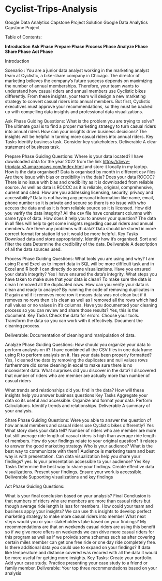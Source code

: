 # Cyclist-Trips-Analysis
Google Data Analytics Capstone Project Solution
Google Data Analytics Capstone Project

Table of Contents:

**Introduction**
**Ask Phase**
**Prepare Phase**
**Process Phase**
**Analyze Phase**
**Share Phase**
**Act Phase**

Introduction

Scenario :
You are a junior data analyst working in the marketing analyst team at Cyclistic, a bike-share company in Chicago. The director of marketing believes the company’s future success depends on maximizing the number of annual memberships. Therefore, your team wants to understand how casual riders and annual members use Cyclistic bikes differently. From these insights, your team will design a new marketing strategy to convert casual riders into annual members. But first, Cyclistic executives must approve your recommendations, so they must be backed up with compelling data insights and professional data visualizations. 

Ask Phase
Guiding Questions:
What is the problem you are trying to solve?
The ultimate goal is to find a proper marketing strategy to turn casual riders into annual riders 
How can your insights drive business decisions?
The insights will be helpful in turning more casual riders into annual riders.
Key Tasks
Identify business task.
Consider key stakeholders.
Deliverable
A clear statement of business task.

Prepare Phase
Guiding Questions:
Where is your data located?
I have downloaded data for the year 2022 from the link https://divvy-tripdata.s3.amazonaws.com/index.html and store it locally in my laptop.
How is the data organised?
Data is organised by month in different csv files
Are there issue with bias or credibility in the data? Does your data ROCCC?
There is no issue with bias and credibility as it is downloaded from reliable source.
As well as data is ROCCC as it is reliable, original, comprehensive, current and cited.
How are you addressing licensing, security, privacy and accessibility?
Data is not having any personal information like name, email, phone number so it is private and secure so there is no issue with who access the data  and as it is from reliable source so  it is licensed.
How did you verify the data integrity?
All the csv  file have consistent columns with same type of data.
How does it help you to answer your question?
The data in  all files will help to get some insights regarding casual riders and annual members.
Are there any problems with data?
Data should be stored in more correct format for station Id so it would be more helpful.
Key Tasks
Download data and store appropriately.
Identify how it’s organised.
Sort and filter the data
Determine the credibility of the data.
Deliverable
A description of all the data sources used.

Process Phase
Guiding Questions:
What tools you are using and why?
I am using R and Excel as to import data in SQL will be more difficult task and in Excel  and R both I can directly do some visualizations.
Have you ensured your data’s integrity?
Yes I have ensured the data’s integrity.
What steps you have taken to make sure that your data is clean?
To make sure the data is clean I removed all the duplicated rows.
How can you verify your data is clean and ready to analyse?
By running the code of removing duplicates in R again and if it removes more row it means data was not clean but if it removes no rows then it is clean as well as I removed all the rows which had null values or no values in it’s columns.
Have you documented your cleaning process so you can review and share those results?
Yes, this is the document.
Key Tasks
Check the data for errors.
Choose your tools.
Transform the data so you can work with it effectively.
Document the cleaning process.

Deliverable:
Documentation of cleaning and manipulation of data.

Analyze Phase
Guiding Questions:
How should you organize your data to perform analysis on it?
I have combined all the CSV files in one dataframe using R to perform analysis on it.
Has your data been properly formatted?
Yes, I cleaned the data by removing the duplicates and null values rows furthermore did some cleaning in excel to make sure there is no inconsistent data.
What surprises did you discover in the data?
I discovered that number of riders who are member are actually more than number of casual riders

What trends and relationships did you find in the data?
How will these insights help you answer business questions
Key Tasks
Aggregate your data so its useful and accessible.
Organize and format your data.
Perform Calculations.
Identify trends and relationships.
Deliverable
A summary of your analysis.

Share Phase
Guiding Questions:
Were you able to answer the question of how annual members and casual riders use Cyclistic bikes differently? 
Yes
What story does your data tell? 
Number of riders who are member are more but still average ride length of casual riders is high than average ride length of members.
How do your findings relate to your original question?
It relates to answer the good marketing strategy
Who is your audience? What is the best way to communicate with them? 
Audience is marketing team and best way is with presentation.
Can data visualization help you share your findings? 
yes.
Is your presentation accessible to your audience? 
Yes
Key Tasks
Determine the best way to share your findings. 
Create effective data visualizations. 
Present your findings. 
Ensure your work is accessible. 
Deliverable
Supporting visualizations and key findings 

Act Phase
Guiding Questions:

What is your final conclusion based on your analysis?
Final Conclusion is that numbers of riders who are members are more than casual riders but though average ride length is less for members.
How could your team and business apply your insights?
We can use this insights to develop perfect marketing strategy to make more casual riders into member
What next steps would you or your stakeholders take based on your findings?
My recommendations are that on weekends casual riders are using this benefit so if we give more offers on weekends we can drive more casual riders for this program as well as if we proivde some schemes such as after covering certain miles member can get one free ride or one day ride completely free.
Is there additional data you could use to expand on your findings?
If data like temperature and distance covered was recored with all the data it would be more useful for getting more insights.
Key Tasks:
Create your portfolio.
Add your case study.
Practice presenting your case study to a friend or family member. 
Deliverable:
Your top three recommendations based on your analysis 






